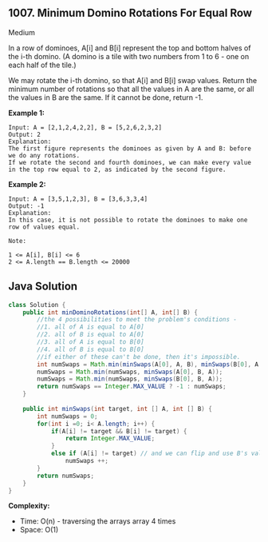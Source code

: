 ## 1007. Minimum Domino Rotations For Equal Row
Medium

In a row of dominoes, A[i] and B[i] represent the top and bottom halves of the i-th domino.  (A domino is a tile with two numbers from 1 to 6 - one on each half of the tile.)

We may rotate the i-th domino, so that A[i] and B[i] swap values.
Return the minimum number of rotations so that all the values in A are the same, or all the values in B are the same.
If it cannot be done, return -1.

**Example 1:**
```
Input: A = [2,1,2,4,2,2], B = [5,2,6,2,3,2]
Output: 2
Explanation: 
The first figure represents the dominoes as given by A and B: before we do any rotations.
If we rotate the second and fourth dominoes, we can make every value in the top row equal to 2, as indicated by the second figure.
```

**Example 2:**
```
Input: A = [3,5,1,2,3], B = [3,6,3,3,4]
Output: -1
Explanation: 
In this case, it is not possible to rotate the dominoes to make one row of values equal.
```

```
Note:

1 <= A[i], B[i] <= 6
2 <= A.length == B.length <= 20000
```

## Java Solution
```java
class Solution {
    public int minDominoRotations(int[] A, int[] B) {
        //the 4 possibilities to meet the problem's conditions - 
        //1. all of A is equal to A[0]
        //2. all of B is equal to A[0]
        //3. all of A is equal to B[0]
        //4. all of B is equal to B[0]
        //if either of these can't be done, then it's impossible.
        int numSwaps = Math.min(minSwaps(A[0], A, B), minSwaps(B[0], A, B));
        numSwaps = Math.min(numSwaps, minSwaps(A[0], B, A));
        numSwaps = Math.min(numSwaps, minSwaps(B[0], B, A));
        return numSwaps == Integer.MAX_VALUE ? -1 : numSwaps;
    }
    
    public int minSwaps(int target, int [] A, int [] B) {
        int numSwaps = 0;
        for(int i =0; i< A.length; i++) {
            if(A[i] != target && B[i] != target) {
                return Integer.MAX_VALUE;
            }
            else if (A[i] != target) // and we can flip and use B's value
                numSwaps ++;
        }
        return numSwaps;
    }
}
```

**Complexity:**
* Time: O(n) - traversing the arrays array 4 times
* Space: O(1)